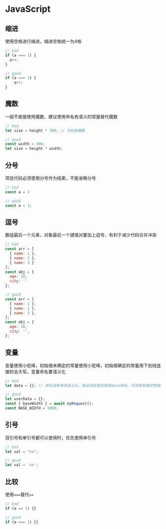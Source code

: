 # JavaScript

## 缩进

使用空格进行缩进，缩进空格统一为4格
```js
// bad
if (a === 1) {
  a++;
}

// good
if (a === 1) {
    a++;
}
```

## 魔数

一般不直接使用魔数，建议使用命名有语义的常量替代魔数
```js
// bad
let size = height * 300; // 300是魔数

// good
const width = 300;
let size = height * width;
```

## 分号

项目代码必须使用分号作为结束，不能省略分号
```js
// bad
const a = 1

// good
const a = 1;
```

## 逗号

数组最后一个元素，对象最后一个键值对要加上逗号，有利于减少代码合并冲突
```js
// bad
const arr = [
  { name: 1 },
  { name: 2 },
  { name: 3 }
];
const obj = {
  age: 18,
  city: ''
};

// good
const arr = [
  { name: 1 },
  { name: 2 },
  { name: 3 },
];
const obj = {
  age: 18,
  city: '',
};
```

## 变量

变量使用小驼峰，初始值未确定的常量使用小驼峰，初始值确定的常量用下划线连接的全大写。变量命名要语义化
```js
// bad
let data = {}; // 命名没有考虑语义化，假设项目里全是用data命名，可读性和维护性就降低了

// good
let userData = {};
const { baseWidth } = await myRequest();
const BASE_WIDTH = 1000;
```

## 引号

双引号和单引号都可以使用时，优先使用单引号
```js
// bad
let val = "vv";

// good
let val = 'vv';
```

## 比较

使用`===`替代`==`
```js
// bad
if (a == 1) {}

// good
if (a === 1) {}
```
